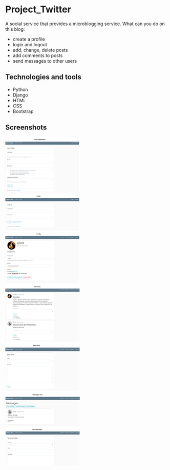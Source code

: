 # Project_Twitter
A social service that provides a microblogging service. 
What can you do on this blog:
- create a profile
- login and logout
- add, change, delete posts
- add comments to posts
- send messages to other users

## Technologies and tools
- Python
- Django
- HTML
- CSS
- Bootstrap

## Screenshots
![Algorithm schema](./screenshots_twitter.jpg)
